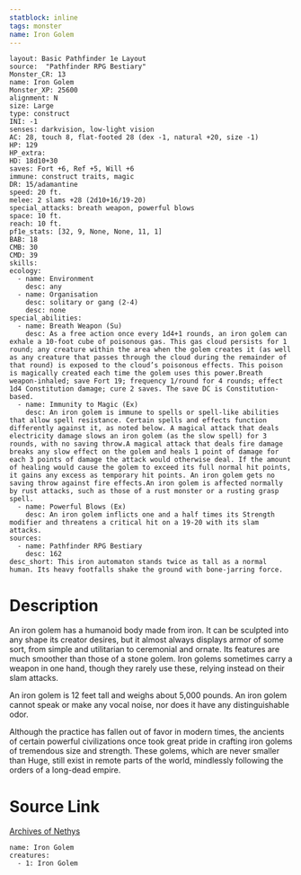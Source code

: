 ```yaml
---
statblock: inline
tags: monster
name: Iron Golem
---
```

```statblock
layout: Basic Pathfinder 1e Layout
source:  "Pathfinder RPG Bestiary"
Monster_CR: 13
name: Iron Golem
Monster_XP: 25600
alignment: N
size: Large
type: construct
INI: -1
senses: darkvision, low-light vision
AC: 28, touch 8, flat-footed 28 (dex -1, natural +20, size -1)
HP: 129
HP_extra: 
HD: 18d10+30
saves: Fort +6, Ref +5, Will +6
immune: construct traits, magic
DR: 15/adamantine
speed: 20 ft.
melee: 2 slams +28 (2d10+16/19-20)
special_attacks: breath weapon, powerful blows
space: 10 ft.
reach: 10 ft.
pf1e_stats: [32, 9, None, None, 11, 1]
BAB: 18
CMB: 30
CMD: 39
skills: 
ecology:
  - name: Environment
    desc: any
  - name: Organisation
    desc: solitary or gang (2-4)
    desc: none
special_abilities:
  - name: Breath Weapon (Su)
    desc: As a free action once every 1d4+1 rounds, an iron golem can exhale a 10-foot cube of poisonous gas. This gas cloud persists for 1 round; any creature within the area when the golem creates it (as well as any creature that passes through the cloud during the remainder of that round) is exposed to the cloud’s poisonous effects. This poison is magically created each time the golem uses this power.Breath weapon-inhaled; save Fort 19; frequency 1/round for 4 rounds; effect 1d4 Constitution damage; cure 2 saves. The save DC is Constitution-based.
  - name: Immunity to Magic (Ex)
    desc: An iron golem is immune to spells or spell-like abilities that allow spell resistance. Certain spells and effects function differently against it, as noted below. A magical attack that deals electricity damage slows an iron golem (as the slow spell) for 3 rounds, with no saving throw.A magical attack that deals fire damage breaks any slow effect on the golem and heals 1 point of damage for each 3 points of damage the attack would otherwise deal. If the amount of healing would cause the golem to exceed its full normal hit points, it gains any excess as temporary hit points. An iron golem gets no saving throw against fire effects.An iron golem is affected normally by rust attacks, such as those of a rust monster or a rusting grasp spell.
  - name: Powerful Blows (Ex)
    desc: An iron golem inflicts one and a half times its Strength modifier and threatens a critical hit on a 19-20 with its slam attacks.
sources:
  - name: Pathfinder RPG Bestiary
    desc: 162
desc_short: This iron automaton stands twice as tall as a normal human. Its heavy footfalls shake the ground with bone-jarring force.
```
# Description
An iron golem has a humanoid body made from iron. It can be sculpted into any shape its creator desires, but it almost always displays armor of some sort, from simple and utilitarian to ceremonial and ornate. Its features are much smoother than those of a stone golem. Iron golems sometimes carry a weapon in one hand, though they rarely use these, relying instead on their slam attacks.

An iron golem is 12 feet tall and weighs about 5,000 pounds. An iron golem cannot speak or make any vocal noise, nor does it have any distinguishable odor.

Although the practice has fallen out of favor in modern times, the ancients of certain powerful civilizations once took great pride in crafting iron golems of tremendous size and strength. These golems, which are never smaller than Huge, still exist in remote parts of the world, mindlessly following the orders of a long-dead empire.
# Source Link
[Archives of Nethys](https://aonprd.com/MonsterDisplay.aspx?ItemName=Iron%20Golem)
```encounter-table
name: Iron Golem
creatures:
  - 1: Iron Golem
```
